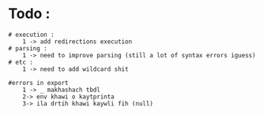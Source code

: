 # Todo : 
	# execution : 
		1 -> add redirections execution
	# parsing : 
		1 -> need to improve parsing (still a lot of syntax errors iguess)
	# etc :
		1 -> need to add wildcard shit

	#errors in export
		1 -> _ makhashach tbdl 
		2-> env khawi o kaytprinta 
		3-> ila drtih khawi kaywli fih (null)